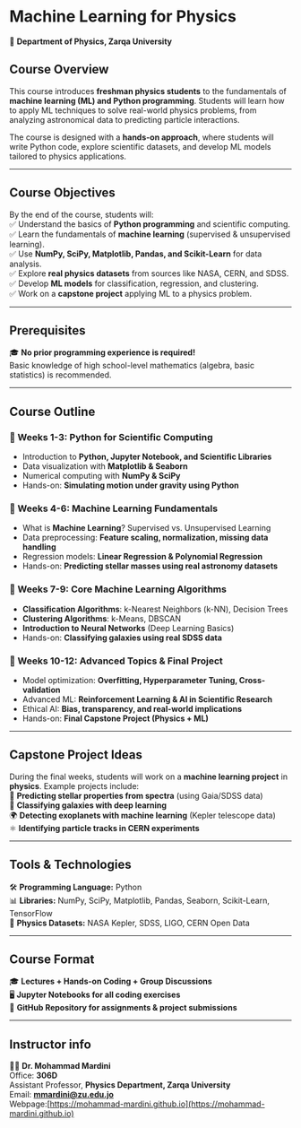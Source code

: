 # **Machine Learning for Physics**  
📍 **Department of Physics, Zarqa University**  

## **Course Overview**  
This course introduces **freshman physics students** to the fundamentals of **machine learning (ML) and Python programming**. Students will learn how to apply ML techniques to solve real-world physics problems, from analyzing astronomical data to predicting particle interactions.  

The course is designed with a **hands-on approach**, where students will write Python code, explore scientific datasets, and develop ML models tailored to physics applications.  

---

## **Course Objectives**  
By the end of the course, students will:  
✅ Understand the basics of **Python programming** and scientific computing.  
✅ Learn the fundamentals of **machine learning** (supervised & unsupervised learning).  
✅ Use **NumPy, SciPy, Matplotlib, Pandas, and Scikit-Learn** for data analysis.  
✅ Explore **real physics datasets** from sources like NASA, CERN, and SDSS.  
✅ Develop **ML models** for classification, regression, and clustering.  
✅ Work on a **capstone project** applying ML to a physics problem.  

---

## **Prerequisites**  
🎓 **No prior programming experience is required!**  
Basic knowledge of high school-level mathematics (algebra, basic statistics) is recommended.  

---

## **Course Outline**  
### **📌 Weeks 1-3: Python for Scientific Computing**  
- Introduction to **Python, Jupyter Notebook, and Scientific Libraries**  
- Data visualization with **Matplotlib & Seaborn**  
- Numerical computing with **NumPy & SciPy**  
- Hands-on: **Simulating motion under gravity using Python**  

### **📌 Weeks 4-6: Machine Learning Fundamentals**  
- What is **Machine Learning**? Supervised vs. Unsupervised Learning  
- Data preprocessing: **Feature scaling, normalization, missing data handling**  
- Regression models: **Linear Regression & Polynomial Regression**  
- Hands-on: **Predicting stellar masses using real astronomy datasets**  

### **📌 Weeks 7-9: Core Machine Learning Algorithms**  
- **Classification Algorithms**: k-Nearest Neighbors (k-NN), Decision Trees  
- **Clustering Algorithms**: k-Means, DBSCAN  
- **Introduction to Neural Networks** (Deep Learning Basics)  
- Hands-on: **Classifying galaxies using real SDSS data**  

### **📌 Weeks 10-12: Advanced Topics & Final Project**  
- Model optimization: **Overfitting, Hyperparameter Tuning, Cross-validation**  
- Advanced ML: **Reinforcement Learning & AI in Scientific Research**  
- Ethical AI: **Bias, transparency, and real-world implications**  
- Hands-on: **Final Capstone Project (Physics + ML)**  

---

## **Capstone Project Ideas**  
During the final weeks, students will work on a **machine learning project** in **physics**. Example projects include:  
🌌 **Predicting stellar properties from spectra** (using Gaia/SDSS data)  
🔭 **Classifying galaxies with deep learning**  
🌍 **Detecting exoplanets with machine learning** (Kepler telescope data)  
⚛️ **Identifying particle tracks in CERN experiments**  

---

## **Tools & Technologies**  
🛠 **Programming Language:** Python  
📊 **Libraries:** NumPy, SciPy, Matplotlib, Pandas, Seaborn, Scikit-Learn, TensorFlow  
📡 **Physics Datasets:** NASA Kepler, SDSS, LIGO, CERN Open Data  

---

## **Course Format**  
🎓 **Lectures + Hands-on Coding + Group Discussions**  
🖥️ **Jupyter Notebooks for all coding exercises**  
📂 **GitHub Repository for assignments & project submissions**  

---

## **Instructor info**
👨‍🏫 **Dr. Mohammad Mardini**  
Office: **306D**  
Assistant Professor, **Physics Department, Zarqa University**  
Email: **mmardini@zu.edu.jo**  
Webpage:[https://mohammad-mardini.github.io](https://mohammad-mardini.github.io)


